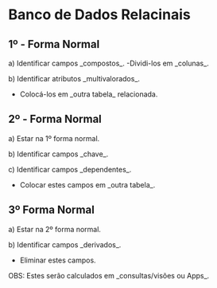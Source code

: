 # Banco de Dados Relacinais

## 1º - Forma Normal

a) Identificar campos \_compostos\_.
-Dividi-los em \_colunas\_.

b) Identificar atributos \_multivalorados\_.

- Colocá-los em \_outra tabela\_ relacionada.

## 2º - Forma Normal

a) Estar na 1º forma normal.

b) Identificar campos \_chave\_.

c) Identificar campos \_dependentes\_.
  
- Colocar estes campos em \_outra tabela\_.

## 3º Forma Normal

a) Estar na 2º forma normal.

b) Identificar campos \_derivados\_.

- Eliminar estes campos.

OBS: Estes serão calculados em \_consultas/visões ou Apps\_.
